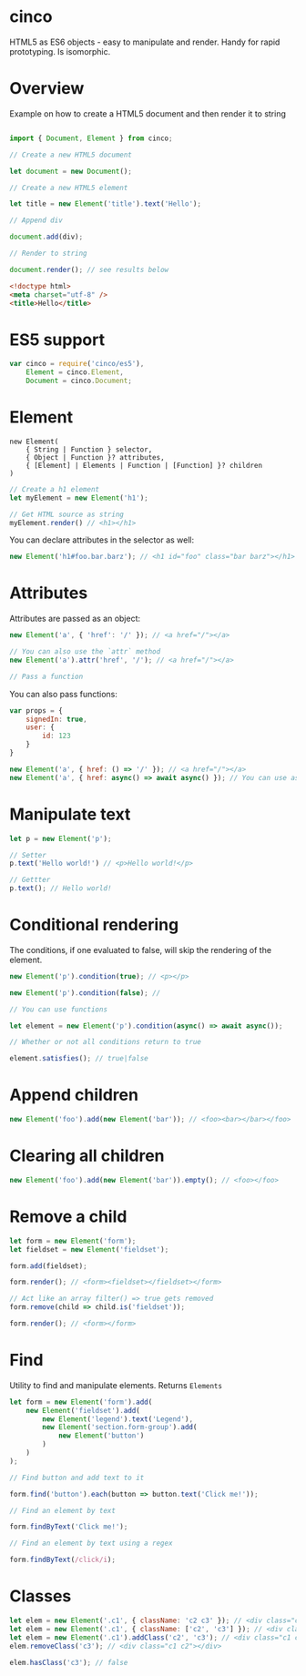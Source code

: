 cinco
===

HTML5 as ES6 objects - easy to manipulate and render. Handy for rapid prototyping. Is isomorphic.

# Overview

Example on how to create a HTML5 document and then render it to string

```js

import { Document, Element } from cinco;

// Create a new HTML5 document

let document = new Document();

// Create a new HTML5 element

let title = new Element('title').text('Hello');

// Append div

document.add(div);

// Render to string

document.render(); // see results below
```

```html
<!doctype html>
<meta charset="utf-8" />
<title>Hello</title>
```

# ES5 support

```js
var cinco = require('cinco/es5'),
    Element = cinco.Element,
    Document = cinco.Document;
```

# Element

    new Element(
        { String | Function } selector,
        { Object | Function }? attributes,
        { [Element] | Elements | Function | [Function] }? children
    )


```js
// Create a h1 element
let myElement = new Element('h1');

// Get HTML source as string
myElement.render() // <h1></h1>
```

You can declare attributes in the selector as well:

```js
new Element('h1#foo.bar.barz'); // <h1 id="foo" class="bar barz"></h1>
```

# Attributes

Attributes are passed as an object:

```js
new Element('a', { 'href': '/' }); // <a href="/"></a>

// You can also use the `attr` method
new Element('a').attr('href', '/'); // <a href="/"></a>

// Pass a function
```

You can also pass functions:

```js
var props = {
    signedIn: true,
    user: {
        id: 123
    }
}

new Element('a', { href: () => '/' }); // <a href="/"></a>
new Element('a', { href: async() => await async() }); // You can use async functions
```

# Manipulate text

```js
let p = new Element('p');

// Setter
p.text('Hello world!') // <p>Hello world!</p>

// Gettter
p.text(); // Hello world!
```

# Conditional rendering

The conditions, if one evaluated to false, will skip the rendering of the element.

```js
new Element('p').condition(true); // <p></p>

new Element('p').condition(false); // 

// You can use functions

let element = new Element('p').condition(async() => await async());

// Whether or not all conditions return to true

element.satisfies(); // true|false
```

# Append children

```js
new Element('foo').add(new Element('bar')); // <foo><bar></bar></foo>
```

# Clearing all children

```js
new Element('foo').add(new Element('bar')).empty(); // <foo></foo>
```

# Remove a child

```js
let form = new Element('form');
let fieldset = new Element('fieldset');

form.add(fieldset);

form.render(); // <form><fieldset></fieldset></form>

// Act like an array filter() => true gets removed
form.remove(child => child.is('fieldset'));

form.render(); // <form></form>
```

# Find

Utility to find and manipulate elements. Returns `Elements`

```js
let form = new Element('form').add(
    new Element('fieldset').add(
        new Element('legend').text('Legend'),
        new Element('section.form-group').add(
            new Element('button')
        )
    )
);

// Find button and add text to it

form.find('button').each(button => button.text('Click me!'));

// Find an element by text

form.findByText('Click me!');

// Find an element by text using a regex

form.findByText(/click/i);
```

# Classes

```js
let elem = new Element('.c1', { className: 'c2 c3' }); // <div class="c1 c2 c3"></div>
let elem = new Element('.c1', { className: ['c2', 'c3'] }); // <div class="c1 c2 c3"></div>
let elem = new Element('.c1').addClass('c2', 'c3'); // <div class="c1 c2 c3"></div>
elem.removeClass('c3'); // <div class="c1 c2"></div>

elem.hasClass('c3'); // false
```